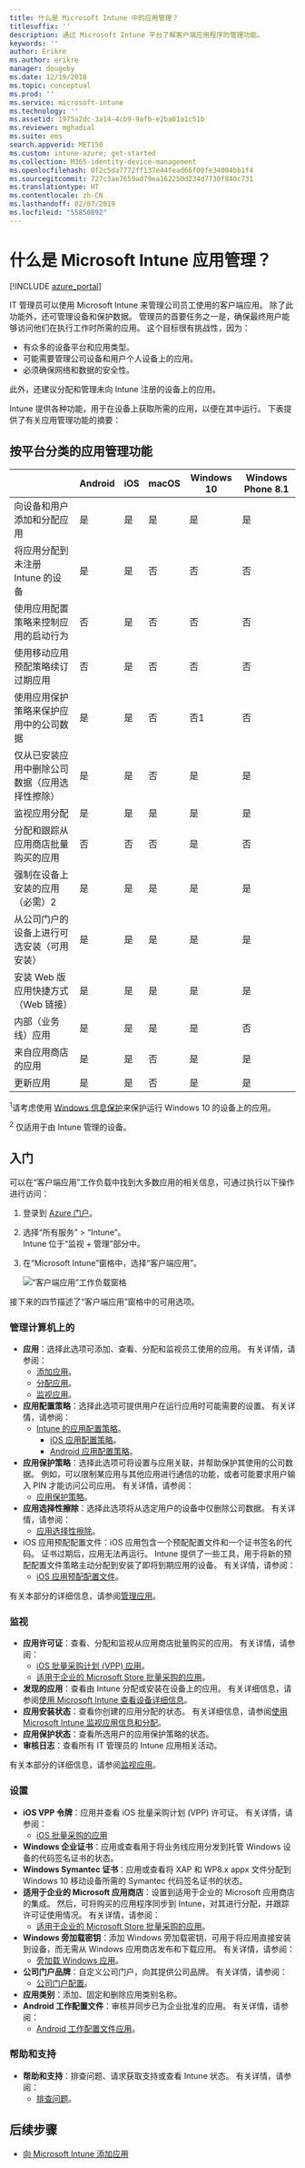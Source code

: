 ```yaml
---
title: 什么是 Microsoft Intune 中的应用管理？
titlesuffix: ''
description: 通过 Microsoft Intune 平台了解客户端应用程序的管理功能。
keywords: ''
author: Erikre
ms.author: erikre
manager: dougeby
ms.date: 12/19/2018
ms.topic: conceptual
ms.prod: ''
ms.service: microsoft-intune
ms.technology: ''
ms.assetid: 1975a2dc-3a14-4cb9-9afb-e2ba01a1c51b
ms.reviewer: mghadial
ms.suite: ems
search.appverid: MET150
ms.custom: intune-azure; get-started
ms.collection: M365-identity-device-management
ms.openlocfilehash: 0f2c5da7772ff137e44fead66f00fe34004bb1f4
ms.sourcegitcommit: 727c3ae7659ad79ea162250d234d7730f840c731
ms.translationtype: HT
ms.contentlocale: zh-CN
ms.lasthandoff: 02/07/2019
ms.locfileid: "55850892"
---
```

# <a name="what-is-microsoft-intune-app-management"></a>什么是 Microsoft Intune 应用管理？


[!INCLUDE [azure_portal](./includes/azure_portal.md)]

IT 管理员可以使用 Microsoft Intune 来管理公司员工使用的客户端应用。 除了此功能外，还可管理设备和保护数据。 管理员的首要任务之一是，确保最终用户能够访问他们在执行工作时所需的应用。 这个目标很有挑战性，因为：
- 有众多的设备平台和应用类型。
- 可能需要管理公司设备和用户个人设备上的应用。
- 必须确保网络和数据的安全性。

此外，还建议分配和管理未向 Intune 注册的设备上的应用。

Intune 提供各种功能，用于在设备上获取所需的应用，以便在其中运行。 下表提供了有关应用管理功能的摘要： 

## <a name="app-management-capabilities-by-platform"></a>按平台分类的应用管理功能

|  | Android | iOS | macOS | Windows 10 | Windows Phone 8.1 |
|-------------------------------------------------------------------------------------|---------|-----|-------|------------|-------------------|
| 向设备和用户添加和分配应用 | 是 | 是 | 是 | 是 | 是 |
| 将应用分配到未注册 Intune 的设备 | 是 | 是 | 否 | 否 | 否 |
| 使用应用配置策略来控制应用的启动行为 | 否 | 是 | 否 | 否 | 否 |
| 使用移动应用预配策略续订过期应用 | 否 | 是 | 否 | 否 | 否 |
| 使用应用保护策略来保护应用中的公司数据 | 是 | 是 | 否 | 否1 | 否 |
| 仅从已安装应用中删除公司数据（应用选择性擦除） | 是 | 是 | 否 | 是 | 是 |
| 监视应用分配 | 是 | 是 | 是 | 是 | 是 |
| 分配和跟踪从应用商店批量购买的应用 | 否 | 否 | 否 | 是 | 否 |
| 强制在设备上安装的应用（必需）2 | 是 | 是 | 是 | 是 | 是 |
| 从公司门户的设备上进行可选安装（可用安装） | 是 | 是 | 是 | 是 | 是 |
| 安装 Web 版应用快捷方式（Web 链接） | 是 | 是 | 是 | 是 | 是 |
| 内部（业务线）应用 | 是 | 是 | 是 | 是 | 否 |
| 来自应用商店的应用 | 是 | 是 | 否 | 是 | 是 |
| 更新应用 | 是 | 是 | 否 | 是 | 是 |

<sup>1</sup>请考虑使用 [Windows 信息保护](windows-information-protection-configure.md)来保护运行 Windows 10 的设备上的应用。

<sup>2</sup> 仅适用于由 Intune 管理的设备。

## <a name="get-started"></a>入门

可以在“客户端应用”工作负载中找到大多数应用的相关信息，可通过执行以下操作进行访问：

1. 登录到 [Azure 门户](https://portal.azure.com)。
2. 选择“所有服务” > “Intune”。  
    Intune 位于“监视 + 管理”部分中。
3. 在“Microsoft Intune”窗格中，选择“客户端应用”。

    ![“客户端应用”工作负载窗格](./media/apps-workload.png)

接下来的四节描述了“客户端应用”窗格中的可用选项。

### <a name="manage"></a>管理计算机上的
- **应用**：选择此选项可添加、查看、分配和监视员工使用的应用。 有关详情，请参阅：
    - [添加应用](apps-add.md)。
    - [分配应用](apps-deploy.md)。
    - [监视应用](apps-monitor.md)。
- **应用配置策略**：选择此选项可提供用户在运行应用时可能需要的设置。 有关详情，请参阅：
    - [Intune 的应用配置策略](app-configuration-policies-overview.md)。
        - [iOS 应用配置策略](app-configuration-policies-use-ios.md)。
        - [Android 应用配置策略](app-configuration-policies-use-android.md)。
- **应用保护策略**：选择此选项可将设置与应用关联，并帮助保护其使用的公司数据。 例如，可以限制某应用与其他应用进行通信的功能，或者可能要求用户输入 PIN 才能访问公司应用。 有关详情，请参阅：
    - [应用保护策略](app-protection-policies.md)。
- **应用选择性擦除**：选择此选项将从选定用户的设备中仅删除公司数据。 有关详情，请参阅：
    - [应用选择性擦除](apps-selective-wipe.md)。
- iOS 应用预配配置文件：iOS 应用包含一个预配配置文件和一个证书签名的代码。 证书过期后，应用无法再运行。 Intune 提供了一些工具，用于将新的预配配置文件策略主动分配到安装了即将到期应用的设备。 有关详情，请参阅：
    - [iOS 应用预配配置文件](app-provisioning-profile-ios.md)。

有关本部分的详细信息，请参阅[管理应用](app-management.md)。

### <a name="monitor"></a>监视
- **应用许可证**：查看、分配和监视从应用商店批量购买的应用。 有关详情，请参阅：
    - [iOS 批量采购计划 (VPP) 应用](vpp-apps-ios.md)。
    - [适用于企业的 Microsoft Store 批量采购的应用](windows-store-for-business.md)。
- **发现的应用**：查看由 Intune 分配或安装在设备上的应用。 有关详细信息，请参阅[使用 Microsoft Intune 查看设备详细信息](device-inventory.md)。
- **应用安装状态**：查看你创建的应用分配的状态。 有关详细信息，请参阅[使用 Microsoft Intune 监视应用信息和分配](apps-monitor.md#device-and-user-status-graphs)。
- **应用保护状态**：查看所选用户的应用保护策略的状态。
- **审核日志**：查看所有 IT 管理员的 Intune 应用相关活动。

有关本部分的详细信息，请参阅[监视应用](apps-monitor.md)。

### <a name="set-up"></a>设置
- **iOS VPP 令牌**：应用并查看 iOS 批量采购计划 (VPP) 许可证。 有关详情，请参阅：
    - [iOS 批量采购的应用](vpp-apps-ios.md)
- **Windows 企业证书**：应用或查看用于将业务线应用分发到托管 Windows 设备的代码签名证书的状态。
- **Windows Symantec 证书**：应用或查看将 XAP 和 WP8.x appx 文件分配到 Windows 10 移动设备所需的 Symantec 代码签名证书的状态。
- **适用于企业的 Microsoft 应用商店**：设置到适用于企业的 Microsoft 应用商店的集成。 然后，可将购买的应用程序同步到 Intune，对其进行分配，并跟踪许可证使用情况。 有关详情，请参阅：
    - [适用于企业的 Microsoft Store 批量采购的应用](windows-store-for-business.md)。
- **Windows 旁加载密钥**：添加 Windows 旁加载密钥，可用于将应用直接安装到设备，而无需从 Windows 应用商店发布和下载应用。 有关详情，请参阅：
    - [旁加载 Windows 应用](app-sideload-windows.md)。
- **公司门户品牌**：自定义公司门户，向其提供公司品牌。 有关详情，请参阅：
    - [公司门户配置](company-portal-app.md)。
- **应用类别**：添加、固定和删除应用类别名称。
- **Android 工作配置文件**：审核并同步已为企业批准的应用。 有关详情，请参阅：
    - [Android 工作配置文件应用](apps-add-android-for-work.md)。

### <a name="help-and-support"></a>帮助和支持
- **帮助和支持**：排查问题、请求获取支持或查看 Intune 状态。 有关详情，请参阅：
    - [排查问题](help-desk-operators.md)。

## <a name="next-steps"></a>后续步骤

- [向 Microsoft Intune 添加应用](apps-add.md)
